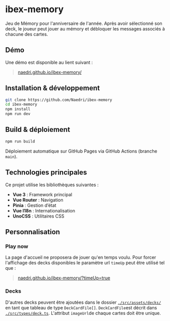 # ibex-memory

Jeu de Mémory pour l'anniversaire de l'année.
Après avoir sélectionné son deck, le joueur peut jouer au mémory et débloquer les messages associés à chacune des cartes.

## Démo

Une démo est disponible au lient suivant :

> [naedri.github.io/ibex-memory/](https://naedri.github.io/ibex-memory/)

## Installation & développement

```bash
git clone https://github.com/Naedri/ibex-memory
cd ibex-memory
npm install
npm run dev
```

## Build & déploiement

```bash
npm run build
```

Déploiement automatique sur GitHub Pages via GitHub Actions (branche `main`).

## Technologies principales

Ce projet utilise les bibliothèques suivantes :

- **Vue 3** : Framework principal
- **Vue Router** : Navigation
- **Pinia** : Gestion d’état
- **Vue I18n** : Internationalisation
- **UnoCSS** : Utilitaires CSS

## Personnalisation

### Play now

La page d'accueil ne proposera de jouer qu'en temps voulu.
Pour forcer l'affichage des decks disponibles le paramètre url `timeUp` peut être utilisé tel que :

> [naedri.github.io/ibex-memory/?timeUp=true](https://naedri.github.io/ibex-memory/?timeUp=true)

### Decks

D'autres decks peuvent être ajoutées dans le dossier [`./src/assets/decks/`](./src/assets/decks/) en tant que tableau de type `DeckCardFile[]`.
`DeckCardFile`est décrit dans [`./src/types/deck.ts`](./src/types/deck.ts).
L'attribut `imageUrl`de chaque cartes doit être unique.

